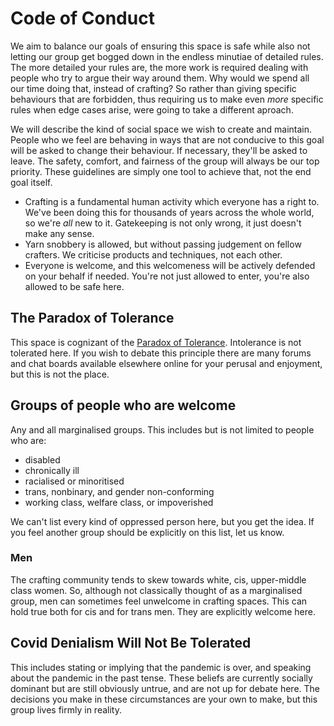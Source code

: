 # Code of Conduct

We aim to balance our goals of ensuring this space is safe while also not letting our group get bogged down in the endless minutiae of detailed rules. The more detailed your rules are, the more work is required dealing with people who try to argue their way around them. Why would we spend all our time doing that, instead of crafting? So rather than giving specific behaviours that are forbidden, thus requiring us to make even _more_ specific rules when edge cases arise, were going to take a different aproach.

We will describe the kind of social space we wish to create and maintain. People who we feel are behaving in ways that are not conducive to this goal will be asked to change their behaviour. If necessary, they'll be asked to leave. The safety, comfort, and fairness of the group will always be our top priority. These guidelines are simply one tool to achieve that, not the end goal itself.

- Crafting is a fundamental human activity which everyone has a right to. We've been doing this for thousands of years across the whole world, so we're _all_ new to it. Gatekeeping is not only wrong, it just doesn't make any sense.
- Yarn snobbery is allowed, but without passing judgement on fellow crafters. We criticise products and techniques, not each other.
- Everyone is welcome, and this welcomeness will be actively defended on your behalf if needed. You're not just allowed to enter, you're also allowed to be safe here.

## The Paradox of Tolerance

This space is cognizant of the [Paradox of Tolerance][tolerance]. Intolerance is not tolerated here. If you wish to debate this principle there are many forums and chat boards available elsewhere online for your perusal and enjoyment, but this is not the place.

## Groups of people who are welcome

Any and all marginalised groups. This includes but is not limited to people who are:
- disabled
- chronically ill
- racialised or minoritised
- trans, nonbinary, and gender non-conforming
- working class, welfare class, or impoverished

We can't list every kind of oppressed person here, but you get the idea. If you feel another group should be explicitly on this list, let us know.

### Men

The crafting community tends to skew towards white, cis, upper-middle class women. So, although not classically thought of as a marginalised group, men can sometimes feel unwelcome in crafting spaces. This can hold true both for cis and for trans men. They are explicitly welcome here.

## Covid Denialism Will Not Be Tolerated

This includes stating or implying that the pandemic is over, and speaking about the pandemic in the past tense. These beliefs are currently socially dominant but are still obviously untrue, and are not up for debate here. The decisions you make in these circumstances are your own to make, but this group lives firmly in reality.

[tolerance]: https://en.wikipedia.org/wiki/Paradox_of_tolerance#:~:text=The%20paradox%20of%20tolerance%20states,or%20destroyed%20by%20the%20intolerant.

